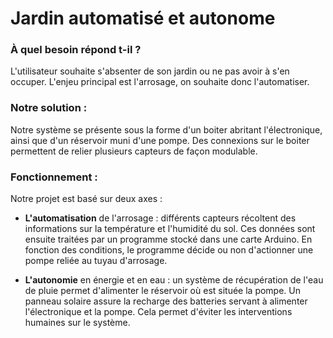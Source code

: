# Jardin automatisé et autonome

### À quel besoin répond t-il ?
L'utilisateur souhaite s'absenter de son jardin ou ne pas avoir à s'en occuper. L'enjeu principal est l'arrosage, on souhaite donc l'automatiser. 

### Notre solution :
Notre système se présente sous la forme d'un boiter abritant l'électronique, ainsi que d'un réservoir muni d'une pompe. Des connexions sur le boiter permettent de relier plusieurs capteurs de façon modulable.

### Fonctionnement :
Notre projet est basé sur deux axes : 

- **L'automatisation** de l'arrosage : différents capteurs récoltent des informations sur la température et l'humidité du sol. Ces données sont ensuite traitées par un programme stocké dans une carte Arduino. En fonction des conditions, le programme décide ou non d'actionner une pompe reliée au tuyau d'arrosage.

- **L'autonomie** en énergie et en eau : un système de récupération de l'eau de pluie permet d'alimenter le réservoir où est située la pompe. Un panneau solaire assure la recharge des batteries servant à alimenter l'électronique et la pompe. Cela permet d'éviter les interventions humaines sur le système.
